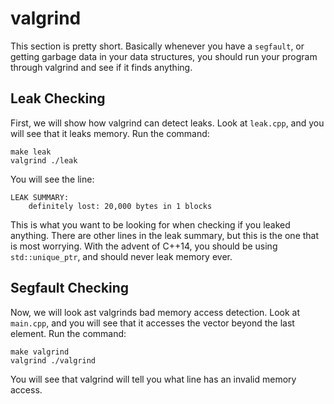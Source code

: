 # valgrind

This section is pretty short.
Basically whenever you have a `segfault`, or getting garbage data in your data structures, you should run your program through valgrind and see if it finds anything.

## Leak Checking

First, we will show how valgrind can detect leaks.
Look at `leak.cpp`, and you will see that it leaks memory.
Run the command:

```
make leak
valgrind ./leak
```

You will see the line:

```
LEAK SUMMARY:
    definitely lost: 20,000 bytes in 1 blocks
```

This is what you want to be looking for when checking if you leaked anything.
There are other lines in the leak summary, but this is the one that is most worrying.
With the advent of C++14, you should be using `std::unique_ptr`, and should never leak memory ever.

## Segfault Checking

Now, we will look ast valgrinds bad memory access detection.
Look at `main.cpp`, and you will see that it accesses the vector beyond the last element.
Run the command:

```
make valgrind
valgrind ./valgrind
```

You will see that valgrind will tell you what line has an invalid memory access.
